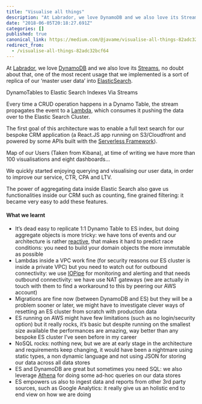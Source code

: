 ```yaml
---
title: "Visualise all things"
description: "At Labrador, we love DynamoDB and we also love its Streams, no doubt about that, one of the most recent usage that we implemented is a sort…"
date: "2018-06-05T20:18:27.691Z"
categories: []
published: true
canonical_link: https://medium.com/@javame/visualise-all-things-82adc32bcf64
redirect_from:
  - /visualise-all-things-82adc32bcf64
---
```


At [Labrador](https://www.thelabrador.co.uk/), we love [DynamoDB](https://aws.amazon.com/dynamodb/) and we also love its [Streams](https://docs.aws.amazon.com/amazondynamodb/latest/developerguide/Streams.html), no doubt about that, one of the most recent usage that we implemented is a sort of replica of our ‘master user data’ into [ElasticSearch](https://www.elastic.co/).

DynamoTables to Elastic Search Indexes Via Streams

Every time a CRUD operation happens in a Dynamo Table, the stream propagates the event to a [Lambda](https://aws.amazon.com/lambda/), which consumes it pushing the data over to the Elastic Search Cluster.

The first goal of this architecture was to enable a full text search for our bespoke CRM application (a React.JS app running on S3/Cloudfront and powered by some APIs built with the [Serverless Framework](https://serverless.com/)).

Map of our Users (Taken from Kibana), at time of writing we have more than 100 visualisations and eight dashboards…

We quickly started enjoying querying and visualising our user data, in order to improve our service, CTR, CPA and LTV.

The power of aggregating data inside Elastic Search also gave us functionalities inside our CRM such as counting, fine grained filtering: it became very easy to add these features.

#### What we learnt

-   It’s dead easy to replicate 1:1 Dynamo Table to ES index, but doing aggregate objects is more tricky: we have tons of events and our architecture is rather [reactive](https://www.reactivemanifesto.org/), that makes it hard to predict race conditions: you need to build your domain objects the more immutable as possible
-   Lambdas inside a VPC work fine (for security reasons our ES cluster is inside a private VPC) but you need to watch out for outbound connectivity: we use [IOPipe](https://www.iopipe.com/) for monitoring and alerting and that needs outbound connectivity: we have use NAT gateways (we are actually in touch with them to find a workaround to this by peering our AWS account)
-   Migrations are fine now (between DynamoDB and ES) but they will be a problem sooner or later, we might have to investigate clever ways of resetting an ES cluster from scratch with production data
-   ES running on AWS might have few limitations (such as no login/security option) but it really rocks, it’s basic but despite running on the smallest size available the performances are amazing, way better than any bespoke ES cluster I’ve seen before in my career
-   NoSQL rocks: nothing new, but we are at early stage in the architecture and requirements keep changing, it would have been a nightmare using static types, a non dynamic language and not using JSON for storing our data across all data stores
-   ES and DynamoDB are great but sometimes you need SQL: we also leverage [Athena](https://aws.amazon.com/athena/) for doing some ad-hoc queries on our data stores
-   ES empowers us also to ingest data and reports from other 3rd party sources, such as Google Analytics: it really give us an holistic end to end view on how we are doing
